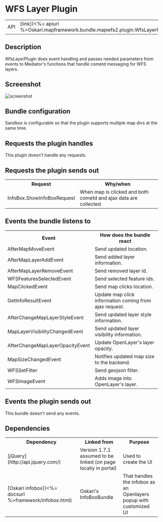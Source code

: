 # WFS Layer Plugin

<table class="table">
  <tr>
    <td>API</td><td>[link](<%= apiurl %>Oskari.mapframework.bundle.mapwfs2.plugin.WfsLayerPlugin.html)</td>
  </tr>
</table>

## Description

WfsLayerPlugin does event handling and passes needed parameters from events to Mediator's functions that handle cometd messaging for WFS layers.

## Screenshot

![screenshot](/images/bundles/wfslayer.png)

## Bundle configuration

Sandbox is configurable so that the plugin supports multiple map divs at the same time.

## Requests the plugin handles

This plugin doesn't handle any requests.

## Requests the plugin sends out

<table class="table">
  <tr>
    <th>Request</th><th>Why/when</th>
  </tr>
  <tr>
    <td> InfoBox.ShowInfoBoxRequest </td><td> When map is clicked and both cometd and ajax data are collected </td>
  </tr>
</table>

## Events the bundle listens to

<table class="table">
  <tr>
    <th> Event </th><th> How does the bundle react</th>
  </tr>
  <tr>
    <td> AfterMapMoveEvent </td><td> Send updated location. </td>
  </tr>
  <tr>
    <td> AfterMapLayerAddEvent </td><td> Send added layer information. </td>
  </tr>
  <tr>
    <td> AfterMapLayerRemoveEvent </td><td> Send removed layer id. </td>
  </tr>
  <tr>
    <td> WFSFeaturesSelectedEvent </td><td> Send selected feature ids. </td>
  </tr>
  <tr>
    <td> MapClickedEvent </td><td> Send map clicks location. </td>
  </tr>
  <tr>
    <td> GetInfoResultEvent </td><td> Update map click information coming from ajax request. </td>
  </tr>
  <tr>
    <td> AfterChangeMapLayerStyleEvent </td><td> Send updated layer style information. </td>
  </tr>
  <tr>
    <td> MapLayerVisibilityChangedEvent </td><td> Send updated layer visibility information. </td>
  </tr>
  <tr>
    <td> AfterChangeMapLayerOpacityEvent </td><td> Update OpenLayer's layer opacity. </td>
  </tr>
  <tr>
    <td> MapSizeChangedEvent </td><td> Notifies updated map size to the backend.  </td>
  </tr>
  <tr>
    <td> WFSSetFilter </td><td> Send geojson filter. </td>
  </tr>
  <tr>
    <td> WFSImageEvent </td><td> Adds image into OpenLayer's layer. </td>
  </tr>
</table>

## Events the plugin sends out

This bundle doesn't send any events.

## Dependencies

<table class="table">
  <tr>
    <th>Dependency</th><th>Linked from</th><th>Purpose</th>
  </tr>
  <tr>
    <td> [jQuery](http://api.jquery.com/) </td>
    <td> Version 1.7.1 assumed to be linked (on page locally in portal) </td>
    <td> Used to create the UI</td>
  </tr>
  <tr>
    <td> [Oskari infobox](<%= docsurl %>framework/infobox.html) </td>
    <td> Oskari's InfoBoxBundle </td>
    <td> That handles the infobox as an Openlayers popup with customized UI</td>
  </tr>
</table>

